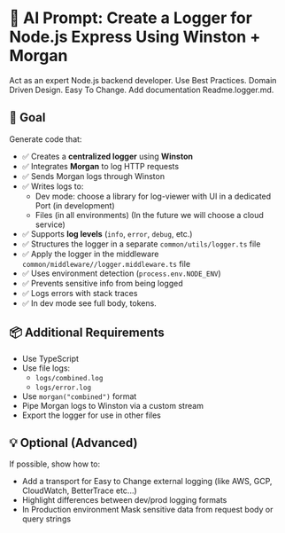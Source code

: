 # 🧠 AI Prompt: Create a Logger for Node.js Express Using Winston + Morgan

Act as an expert Node.js backend developer. Use Best Practices. Domain Driven Design. Easy To Change. Add documentation Readme.logger.md. 

## 🎯 Goal

Generate code that:

- ✅ Creates a **centralized logger** using **Winston**
- ✅ Integrates **Morgan** to log HTTP requests
- ✅ Sends Morgan logs through Winston
- ✅ Writes logs to:
  - Dev mode: choose a library for log-viewer with UI in a dedicated Port (in development)
  - Files (in all environments) (In the future we will choose a cloud service)
- ✅ Supports **log levels** (`info`, `error`, `debug`, etc.)
- ✅ Structures the logger in a separate `common/utils/logger.ts` file
- ✅ Apply the logger in the middleware  `common/middleware//logger.middleware.ts` file
- ✅ Uses environment detection (`process.env.NODE_ENV`)
- ✅ Prevents sensitive info from being logged
- ✅ Logs errors with stack traces
- ✅ In dev mode see full body, tokens. 

## 📦 Additional Requirements

- Use TypeScript
- Use file logs:
  - `logs/combined.log`
  - `logs/error.log`
- Use `morgan("combined")` format
- Pipe Morgan logs to Winston via a custom stream
- Export the logger for use in other files

## 💡 Optional (Advanced)

If possible, show how to:

- Add a transport for Easy to Change external logging (like AWS, GCP, CloudWatch, BetterTrace etc...)
- Highlight differences between dev/prod logging formats
- In Production environment Mask sensitive data from request body or query strings